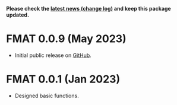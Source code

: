 **Please check the [latest news (change log)](https://psychbruce.github.io/FMAT/news/index.html) and keep this package updated.**

# FMAT 0.0.9 (May 2023)

-   Initial public release on [GitHub](https://github.com/psychbruce/FMAT).

# FMAT 0.0.1 (Jan 2023)

-   Designed basic functions.
